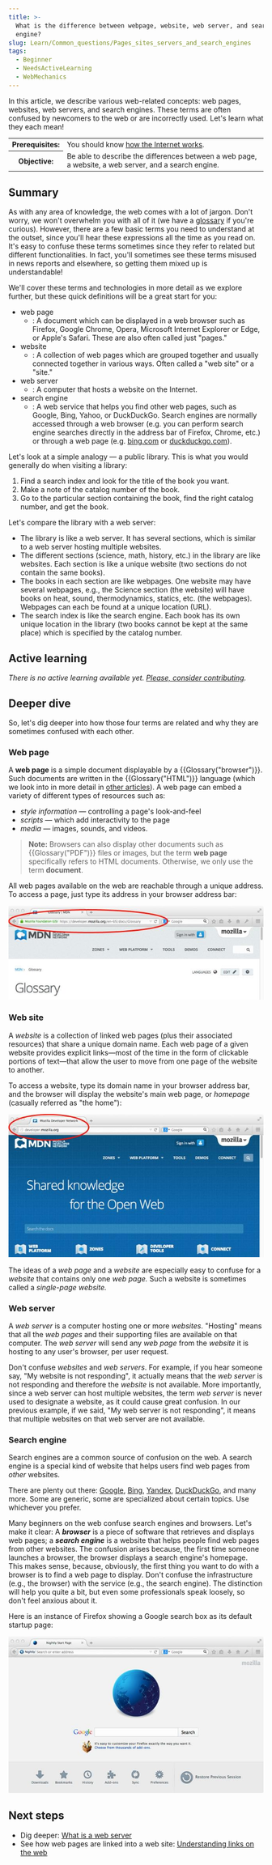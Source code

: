 ```yaml
---
title: >-
  What is the difference between webpage, website, web server, and search
  engine?
slug: Learn/Common_questions/Pages_sites_servers_and_search_engines
tags:
  - Beginner
  - NeedsActiveLearning
  - WebMechanics
---
```

In this article, we describe various web-related concepts: web pages, websites, web servers, and search engines. These terms are often confused by newcomers to the web or are incorrectly used. Let's learn what they each mean!

<table>
  <tbody>
    <tr>
      <th scope="row">Prerequisites:</th>
      <td>
        You should know
        <a href="/en-US/docs/Learn/Common_questions/How_does_the_Internet_work"
          >how the Internet works</a
        >.
      </td>
    </tr>
    <tr>
      <th scope="row">Objective:</th>
      <td>
        Be able to describe the differences between a web page, a website, a web
        server, and a search engine.
      </td>
    </tr>
  </tbody>
</table>

## Summary

As with any area of knowledge, the web comes with a lot of jargon. Don't worry, we won't overwhelm you with all of it (we have a [glossary](/en-US/docs/Glossary) if you're curious). However, there are a few basic terms you need to understand at the outset, since you'll hear these expressions all the time as you read on. It's easy to confuse these terms sometimes since they refer to related but different functionalities. In fact, you'll sometimes see these terms misused in news reports and elsewhere, so getting them mixed up is understandable!

We'll cover these terms and technologies in more detail as we explore further, but these quick definitions will be a great start for you:

- web page
  - : A document which can be displayed in a web browser such as Firefox, Google Chrome, Opera, Microsoft Internet Explorer or Edge, or Apple's Safari. These are also often called just "pages."
- website
  - : A collection of web pages which are grouped together and usually connected together in various ways. Often called a "web site" or a "site."
- web server
  - : A computer that hosts a website on the Internet.
- search engine
  - : A web service that helps you find other web pages, such as Google, Bing, Yahoo, or DuckDuckGo. Search engines are normally accessed through a web browser (e.g. you can perform search engine searches directly in the address bar of Firefox, Chrome, etc.) or through a web page (e.g. [bing.com](https://www.bing.com/) or [duckduckgo.com](https://duckduckgo.com/)).

Let's look at a simple analogy — a public library. This is what you would generally do when visiting a library:

1. Find a search index and look for the title of the book you want.
2. Make a note of the catalog number of the book.
3. Go to the particular section containing the book, find the right catalog number, and get the book.

Let's compare the library with a web server:

- The library is like a web server. It has several sections, which is similar to a web server hosting multiple websites.
- The different sections (science, math, history, etc.) in the library are like websites. Each section is like a unique website (two sections do not contain the same books).
- The books in each section are like webpages. One website may have several webpages, e.g., the Science section (the website) will have books on heat, sound, thermodynamics, statics, etc. (the webpages). Webpages can each be found at a unique location (URL).
- The search index is like the search engine. Each book has its own unique location in the library (two books cannot be kept at the same place) which is specified by the catalog number.

## Active learning

_There is no active learning available yet. [Please, consider contributing](/en-US/docs/MDN/Community/Contributing/Getting_started)._

## Deeper dive

So, let's dig deeper into how those four terms are related and why they are sometimes confused with each other.

### Web page

A **web page** is a simple document displayable by a {{Glossary("browser")}}. Such documents are written in the {{Glossary("HTML")}} language (which we look into in more detail in [other articles](/en-US/docs/Web/HTML)). A web page can embed a variety of different types of resources such as:

- _style information_ — controlling a page's look-and-feel
- _scripts_ — which add interactivity to the page
- _media_ — images, sounds, and videos.

> **Note:** Browsers can also display other documents such as {{Glossary("PDF")}} files or images, but the term **web page** specifically refers to HTML documents. Otherwise, we only use the term **document**.

All web pages available on the web are reachable through a unique address. To access a page, just type its address in your browser address bar:

![Example of a web page address in the browser address bar](web-page.jpg)

### Web site

A _website_ is a collection of linked web pages (plus their associated resources) that share a unique domain name. Each web page of a given website provides explicit links—most of the time in the form of clickable portions of text—that allow the user to move from one page of the website to another.

To access a website, type its domain name in your browser address bar, and the browser will display the website's main web page, or _homepage_ (casually referred as "the home"):

![Example of a web site domain name in the browser address bar](web-site.jpg)

The ideas of a _web page_ and a _website_ are especially easy to confuse for a _website_ that contains only one _web page._ Such a website is sometimes called a _single-page website._

### Web server

A _web server_ is a computer hosting one or more _websites_. "Hosting" means that all the _web pages_ and their supporting files are available on that computer. The _web server_ will send any _web page_ from the _website_ it is hosting to any user's browser, per user request.

Don't confuse _websites_ and _web servers_. For example, if you hear someone say, "My website is not responding", it actually means that the _web server_ is not responding and therefore the _website_ is not available. More importantly, since a web server can host multiple websites, the term _web server_ is never used to designate a website, as it could cause great confusion. In our previous example, if we said, "My web server is not responding", it means that multiple websites on that web server are not available.

### Search engine

Search engines are a common source of confusion on the web. A search engine is a special kind of website that helps users find web pages from _other_ websites.

There are plenty out there: [Google](https://www.google.com/), [Bing](https://www.bing.com/), [Yandex](https://yandex.com/), [DuckDuckGo](https://duckduckgo.com/), and many more. Some are generic, some are specialized about certain topics. Use whichever you prefer.

Many beginners on the web confuse search engines and browsers. Let's make it clear: A **_browser_** is a piece of software that retrieves and displays web pages; a **_search engine_** is a website that helps people find web pages from other websites. The confusion arises because, the first time someone launches a browser, the browser displays a search engine's homepage. This makes sense, because, obviously, the first thing you want to do with a browser is to find a web page to display. Don't confuse the infrastructure (e.g., the browser) with the service (e.g., the search engine). The distinction will help you quite a bit, but even some professionals speak loosely, so don't feel anxious about it.

Here is an instance of Firefox showing a Google search box as its default startup page:

![Example of Firefox nightly displaying a custom Google page as default](search-engine.jpg)

## Next steps

- Dig deeper: [What is a web server](/en-US/docs/Learn/Common_questions/What_is_a_web_server)
- See how web pages are linked into a web site: [Understanding links on the web](/en-US/docs/Learn/Common_questions/What_are_hyperlinks)
